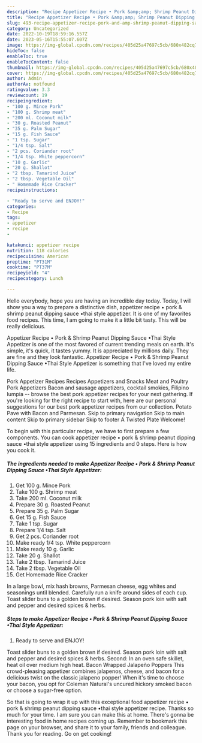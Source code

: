```yaml
---
description: "Recipe Appetizer Recipe • Pork &amp;amp; Shrimp Peanut Dipping Sauce •Thai Style Appetizer yang Delicious}"
title: "Recipe Appetizer Recipe • Pork &amp;amp; Shrimp Peanut Dipping Sauce •Thai Style Appetizer yang Delicious}"
slug: 493-recipe-appetizer-recipe-pork-and-amp-shrimp-peanut-dipping-sauce-thai-style-appetizer-yang-delicious
category: Uncategorized
date: 2022-10-19T18:59:16.557Z
date: 2023-05-16T15:55:07.607Z
image: https://img-global.cpcdn.com/recipes/405d25a47697c5cb/680x482cq70/appetizer-recipe-pork-shrimp-peanut-dipping-sauce-thai-style-appetizer-recipe-main-photo.jpg
hideToc: false
enableToc: true
enableTocContent: false
thumbnail: https://img-global.cpcdn.com/recipes/405d25a47697c5cb/680x482cq70/appetizer-recipe-pork-shrimp-peanut-dipping-sauce-thai-style-appetizer-recipe-main-photo.jpg
cover: https://img-global.cpcdn.com/recipes/405d25a47697c5cb/680x482cq70/appetizer-recipe-pork-shrimp-peanut-dipping-sauce-thai-style-appetizer-recipe-main-photo.jpg
author: Admin
authorAv: notfound
ratingvalue: 3.3
reviewcount: 19
recipeingredient:
- "100 g. Mince Pork"
- "100 g. Shrimp meat"
- "200 ml. Coconut milk"
- "30 g. Roasted Peanut"
- "35 g. Palm Sugar"
- "15 g. Fish Sauce"
- "1 tsp. Sugar"
- "1/4 tsp. Salt"
- "2 pcs. Coriander root"
- "1/4 tsp. White peppercorn"
- "10 g. Garlic"
- "20 g. Shallot"
- "2 tbsp. Tamarind Juice"
- "2 tbsp. Vegetable Oil"
- " Homemade Rice Cracker"
recipeinstructions:

- "Ready to serve and ENJOY!"
categories:
- Recipe
tags:
- appetizer
- recipe
- 

katakunci: appetizer recipe  
nutrition: 118 calories
recipecuisine: American
preptime: "PT31M"
cooktime: "PT37M"
recipeyield: "4"
recipecategory: Lunch

---
```



Hello everybody, hope you are having an incredible day today. Today, I will show you a way to prepare a distinctive dish, appetizer recipe • pork &amp; shrimp peanut dipping sauce •thai style appetizer. It is one of my favorites food recipes. This time, I am going to make it a little bit tasty. This will be really delicious.

Appetizer Recipe • Pork &amp; Shrimp Peanut Dipping Sauce •Thai Style Appetizer is one of the most favored of current trending meals on earth. It's simple, it's quick, it tastes yummy. It is appreciated by millions daily. They are fine and they look fantastic. Appetizer Recipe • Pork &amp; Shrimp Peanut Dipping Sauce •Thai Style Appetizer is something that I've loved my entire life.

Pork Appetizer Recipes Recipes Appetizers and Snacks Meat and Poultry Pork Appetizers Bacon and sausage appetizers, cocktail smokies, Filipino lumpia -- browse the best pork appetizer recipes for your next gathering. If you&#39;re looking for the right recipe to start with, here are our personal suggestions for our best pork appetizer recipes from our collection. Potato Pave with Bacon and Parmesan. Skip to primary navigation Skip to main content Skip to primary sidebar Skip to footer A Twisted Plate Welcome!


To begin with this particular recipe, we have to first prepare a few components. You can cook appetizer recipe • pork &amp; shrimp peanut dipping sauce •thai style appetizer using 15 ingredients and 0 steps. Here is how you cook it.

<!--inarticleads1-->

##### The ingredients needed to make Appetizer Recipe • Pork &amp; Shrimp Peanut Dipping Sauce •Thai Style Appetizer:

1. Get 100 g. Mince Pork
1. Take 100 g. Shrimp meat
1. Take 200 ml. Coconut milk
1. Prepare 30 g. Roasted Peanut
1. Prepare 35 g. Palm Sugar
1. Get 15 g. Fish Sauce
1. Take 1 tsp. Sugar
1. Prepare 1/4 tsp. Salt
1. Get 2 pcs. Coriander root
1. Make ready 1/4 tsp. White peppercorn
1. Make ready 10 g. Garlic
1. Take 20 g. Shallot
1. Take 2 tbsp. Tamarind Juice
1. Take 2 tbsp. Vegetable Oil
1. Get  Homemade Rice Cracker


In a large bowl, mix hash browns, Parmesan cheese, egg whites and seasonings until blended. Carefully run a knife around sides of each cup. Toast slider buns to a golden brown if desired. Season pork loin with salt and pepper and desired spices &amp; herbs. 

<!--inarticleads2-->

##### Steps to make Appetizer Recipe • Pork &amp; Shrimp Peanut Dipping Sauce •Thai Style Appetizer:


1. Ready to serve and ENJOY!

Toast slider buns to a golden brown if desired. Season pork loin with salt and pepper and desired spices &amp; herbs. Second: In an oven safe skillet, heat oil over medium high heat. Bacon Wrapped Jalapeño Poppers This crowd-pleasing appetizer combines jalapenos, cheese, and bacon for a delicious twist on the classic jalapeno popper! When it&#39;s time to choose your bacon, you opt for Coleman Natural&#39;s uncured hickory smoked bacon or choose a sugar-free option. 

So that is going to wrap it up with this exceptional food appetizer recipe • pork &amp; shrimp peanut dipping sauce •thai style appetizer recipe. Thanks so much for your time. I am sure you can make this at home. There's gonna be interesting food in home recipes coming up. Remember to bookmark this page on your browser, and share it to your family, friends and colleague. Thank you for reading. Go on get cooking!
